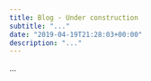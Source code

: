 ```yaml
---
title: Blog - Under construction
subtitle: "..."
date: "2019-04-19T21:28:03+00:00"
description: "..."
---
```




...